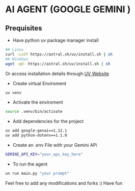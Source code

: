 # AI AGENT (GOOGLE GEMINI ) 
## Prequisites
- Have python uv package manager install 
```bash 
## Linux
curl -LsSf https://astral.sh/uv/install.sh | sh
## Windows 
wget -qO- https://astral.sh/uv/install.sh | sh
```
Or access installation details through [UV Website](https://docs.astral.sh/uv/getting-started/installation/)

- Create virtual Enviroment
```bash
uv venv
```
- Activate the enviroment 
```bash 
source .venv/bin/activate
```
- Add dependencies for the project 
```bash 
uv add google-genai==1.12.1
uv add python-dotenv==1.1.0
```
- Create an .env File with your Gemini APi
```bash
GEMINI_API_KEY="your_api_key_here"
```

- To run the agent 
```bash 
un run main.py "your prompt"
```

Feel free to add any modifications and forks :)  Have fun 
